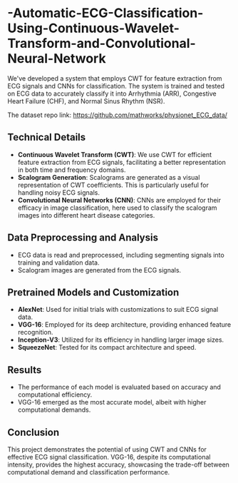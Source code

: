 # -Automatic-ECG-Classification-Using-Continuous-Wavelet-Transform-and-Convolutional-Neural-Network

We've developed a system that employs CWT for feature extraction from ECG signals and CNNs for classification. The system is trained and tested on ECG data to accurately classify it into Arrhythmia (ARR), Congestive Heart Failure (CHF), and Normal Sinus Rhythm (NSR).

The dataset repo link: https://github.com/mathworks/physionet_ECG_data/

## Technical Details

- **Continuous Wavelet Transform (CWT)**: We use CWT for efficient feature extraction from ECG signals, facilitating a better representation in both time and frequency domains.
- **Scalogram Generation**: Scalograms are generated as a visual representation of CWT coefficients. This is particularly useful for handling noisy ECG signals.
- **Convolutional Neural Networks (CNN)**: CNNs are employed for their efficacy in image classification, here used to classify the scalogram images into different heart disease categories.

## Data Preprocessing and Analysis

- ECG data is read and preprocessed, including segmenting signals into training and validation data.
- Scalogram images are generated from the ECG signals.

## Pretrained Models and Customization

- **AlexNet**: Used for initial trials with customizations to suit ECG signal data.
- **VGG-16**: Employed for its deep architecture, providing enhanced feature recognition.
- **Inception-V3**: Utilized for its efficiency in handling larger image sizes.
- **SqueezeNet**: Tested for its compact architecture and speed.

## Results

- The performance of each model is evaluated based on accuracy and computational efficiency.
- VGG-16 emerged as the most accurate model, albeit with higher computational demands.

## Conclusion

This project demonstrates the potential of using CWT and CNNs for effective ECG signal classification. VGG-16, despite its computational intensity, provides the highest accuracy, showcasing the trade-off between computational demand and classification performance.
